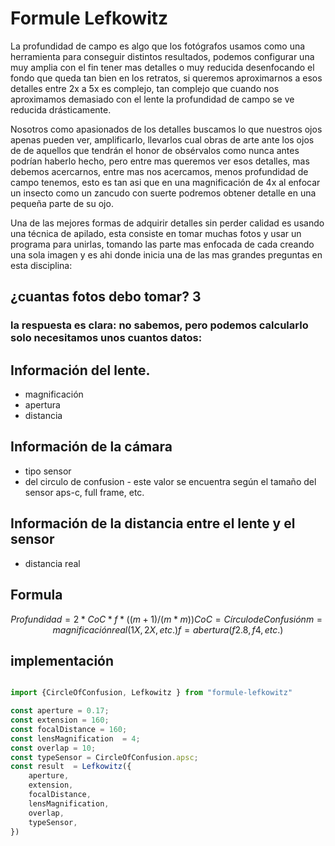 # Formule Lefkowitz

La profundidad de campo es algo que los fotógrafos usamos como una herramienta para conseguir distintos resultados, podemos configurar una muy amplia con el fin tener mas detalles o muy reducida desenfocando el fondo que queda tan bien en los retratos, si queremos aproximarnos a esos detalles entre 2x a 5x es complejo, tan complejo que cuando  nos aproximamos demasiado con el lente la profundidad de campo se ve reducida drásticamente.

Nosotros como apasionados de los detalles buscamos lo que nuestros ojos apenas pueden ver, amplificarlo, llevarlos cual obras de arte ante los ojos de de aquellos que tendrán el honor de obsérvalos como nunca antes podrían haberlo hecho, pero entre mas queremos ver esos detalles, mas debemos acercarnos, entre mas nos acercamos, menos profundidad de campo tenemos, esto es tan asi que en una magnificación de 4x al enfocar un insecto como un zancudo con suerte podremos obtener detalle en una pequeña parte de su ojo. 

Una de las mejores formas de adquirir detalles sin perder calidad es usando una técnica de apilado, esta consiste en tomar muchas fotos y usar un programa para unirlas, tomando las parte mas enfocada de cada creando una sola imagen y es ahi donde inicia una de las mas grandes preguntas en esta disciplina:

 ## ¿cuantas fotos debo tomar? 3
 ###  la respuesta es clara:  no sabemos, pero podemos calcularlo solo necesitamos unos cuantos datos:

## Información del lente.
- magnificación
- apertura
- distancia 

## Información de la cámara
- tipo sensor
- del circulo de confusion - este valor se encuentra según el tamaño del sensor  aps-c, full frame, etc.       

## Información de la distancia entre el lente y el sensor
- distancia real

## Formula   
``` math
Profundidad = 2 * CoC * f* ((m+1)/(m*m))

CoC = Círculo de Confusión
m = magnificación real (1X, 2X, etc.)
f = abertura (f2.8, f4, etc.)
```

## implementación

``` ts

import {CircleOfConfusion, Lefkowitz } from "formule-lefkowitz"

const aperture = 0.17;
const extension = 160;
const focalDistance = 160;
const lensMagnification  = 4;
const overlap = 10;
const typeSensor = CircleOfConfusion.apsc;
const result  = Lefkowitz({
    aperture,
    extension,
    focalDistance,
    lensMagnification,
    overlap,
    typeSensor,
})

```

